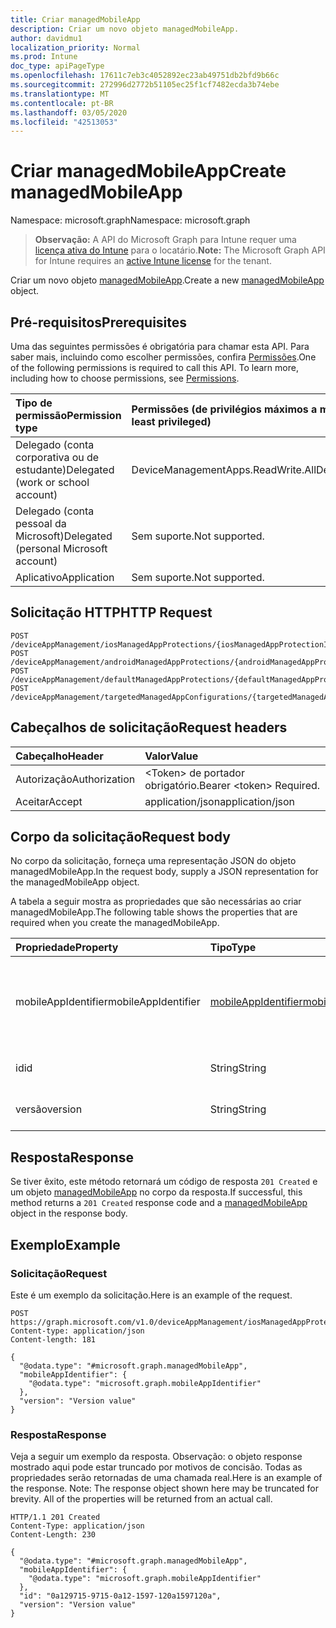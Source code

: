 ```yaml
---
title: Criar managedMobileApp
description: Criar um novo objeto managedMobileApp.
author: davidmu1
localization_priority: Normal
ms.prod: Intune
doc_type: apiPageType
ms.openlocfilehash: 17611c7eb3c4052892ec23ab49751db2bfd9b66c
ms.sourcegitcommit: 272996d2772b51105ec25f1cf7482ecda3b74ebe
ms.translationtype: MT
ms.contentlocale: pt-BR
ms.lasthandoff: 03/05/2020
ms.locfileid: "42513053"
---
```

# <a name="create-managedmobileapp"></a><span data-ttu-id="db1da-103">Criar managedMobileApp</span><span class="sxs-lookup"><span data-stu-id="db1da-103">Create managedMobileApp</span></span>

<span data-ttu-id="db1da-104">Namespace: microsoft.graph</span><span class="sxs-lookup"><span data-stu-id="db1da-104">Namespace: microsoft.graph</span></span>

> <span data-ttu-id="db1da-105">**Observação:** A API do Microsoft Graph para Intune requer uma [licença ativa do Intune](https://go.microsoft.com/fwlink/?linkid=839381) para o locatário.</span><span class="sxs-lookup"><span data-stu-id="db1da-105">**Note:** The Microsoft Graph API for Intune requires an [active Intune license](https://go.microsoft.com/fwlink/?linkid=839381) for the tenant.</span></span>

<span data-ttu-id="db1da-106">Criar um novo objeto [managedMobileApp](../resources/intune-mam-managedmobileapp.md).</span><span class="sxs-lookup"><span data-stu-id="db1da-106">Create a new [managedMobileApp](../resources/intune-mam-managedmobileapp.md) object.</span></span>

## <a name="prerequisites"></a><span data-ttu-id="db1da-107">Pré-requisitos</span><span class="sxs-lookup"><span data-stu-id="db1da-107">Prerequisites</span></span>
<span data-ttu-id="db1da-p101">Uma das seguintes permissões é obrigatória para chamar esta API. Para saber mais, incluindo como escolher permissões, confira [Permissões](/graph/permissions-reference).</span><span class="sxs-lookup"><span data-stu-id="db1da-p101">One of the following permissions is required to call this API. To learn more, including how to choose permissions, see [Permissions](/graph/permissions-reference).</span></span>

|<span data-ttu-id="db1da-110">Tipo de permissão</span><span class="sxs-lookup"><span data-stu-id="db1da-110">Permission type</span></span>|<span data-ttu-id="db1da-111">Permissões (de privilégios máximos a mínimos)</span><span class="sxs-lookup"><span data-stu-id="db1da-111">Permissions (from most to least privileged)</span></span>|
|:---|:---|
|<span data-ttu-id="db1da-112">Delegado (conta corporativa ou de estudante)</span><span class="sxs-lookup"><span data-stu-id="db1da-112">Delegated (work or school account)</span></span>|<span data-ttu-id="db1da-113">DeviceManagementApps.ReadWrite.All</span><span class="sxs-lookup"><span data-stu-id="db1da-113">DeviceManagementApps.ReadWrite.All</span></span>|
|<span data-ttu-id="db1da-114">Delegado (conta pessoal da Microsoft)</span><span class="sxs-lookup"><span data-stu-id="db1da-114">Delegated (personal Microsoft account)</span></span>|<span data-ttu-id="db1da-115">Sem suporte.</span><span class="sxs-lookup"><span data-stu-id="db1da-115">Not supported.</span></span>|
|<span data-ttu-id="db1da-116">Aplicativo</span><span class="sxs-lookup"><span data-stu-id="db1da-116">Application</span></span>|<span data-ttu-id="db1da-117">Sem suporte.</span><span class="sxs-lookup"><span data-stu-id="db1da-117">Not supported.</span></span>|

## <a name="http-request"></a><span data-ttu-id="db1da-118">Solicitação HTTP</span><span class="sxs-lookup"><span data-stu-id="db1da-118">HTTP Request</span></span>
<!-- {
  "blockType": "ignored"
}
-->
``` http
POST /deviceAppManagement/iosManagedAppProtections/{iosManagedAppProtectionId}/apps
POST /deviceAppManagement/androidManagedAppProtections/{androidManagedAppProtectionId}/apps
POST /deviceAppManagement/defaultManagedAppProtections/{defaultManagedAppProtectionId}/apps
POST /deviceAppManagement/targetedManagedAppConfigurations/{targetedManagedAppConfigurationId}/apps
```

## <a name="request-headers"></a><span data-ttu-id="db1da-119">Cabeçalhos de solicitação</span><span class="sxs-lookup"><span data-stu-id="db1da-119">Request headers</span></span>
|<span data-ttu-id="db1da-120">Cabeçalho</span><span class="sxs-lookup"><span data-stu-id="db1da-120">Header</span></span>|<span data-ttu-id="db1da-121">Valor</span><span class="sxs-lookup"><span data-stu-id="db1da-121">Value</span></span>|
|:---|:---|
|<span data-ttu-id="db1da-122">Autorização</span><span class="sxs-lookup"><span data-stu-id="db1da-122">Authorization</span></span>|<span data-ttu-id="db1da-123">&lt;Token&gt; de portador obrigatório.</span><span class="sxs-lookup"><span data-stu-id="db1da-123">Bearer &lt;token&gt; Required.</span></span>|
|<span data-ttu-id="db1da-124">Aceitar</span><span class="sxs-lookup"><span data-stu-id="db1da-124">Accept</span></span>|<span data-ttu-id="db1da-125">application/json</span><span class="sxs-lookup"><span data-stu-id="db1da-125">application/json</span></span>|

## <a name="request-body"></a><span data-ttu-id="db1da-126">Corpo da solicitação</span><span class="sxs-lookup"><span data-stu-id="db1da-126">Request body</span></span>
<span data-ttu-id="db1da-127">No corpo da solicitação, forneça uma representação JSON do objeto managedMobileApp.</span><span class="sxs-lookup"><span data-stu-id="db1da-127">In the request body, supply a JSON representation for the managedMobileApp object.</span></span>

<span data-ttu-id="db1da-128">A tabela a seguir mostra as propriedades que são necessárias ao criar managedMobileApp.</span><span class="sxs-lookup"><span data-stu-id="db1da-128">The following table shows the properties that are required when you create the managedMobileApp.</span></span>

|<span data-ttu-id="db1da-129">Propriedade</span><span class="sxs-lookup"><span data-stu-id="db1da-129">Property</span></span>|<span data-ttu-id="db1da-130">Tipo</span><span class="sxs-lookup"><span data-stu-id="db1da-130">Type</span></span>|<span data-ttu-id="db1da-131">Descrição</span><span class="sxs-lookup"><span data-stu-id="db1da-131">Description</span></span>|
|:---|:---|:---|
|<span data-ttu-id="db1da-132">mobileAppIdentifier</span><span class="sxs-lookup"><span data-stu-id="db1da-132">mobileAppIdentifier</span></span>|[<span data-ttu-id="db1da-133">mobileAppIdentifier</span><span class="sxs-lookup"><span data-stu-id="db1da-133">mobileAppIdentifier</span></span>](../resources/intune-mam-mobileappidentifier.md)|<span data-ttu-id="db1da-134">O identificador de um aplicativo com seu tipo de sistema operacional.</span><span class="sxs-lookup"><span data-stu-id="db1da-134">The identifier for an app with it's operating system type.</span></span>|
|<span data-ttu-id="db1da-135">id</span><span class="sxs-lookup"><span data-stu-id="db1da-135">id</span></span>|<span data-ttu-id="db1da-136">String</span><span class="sxs-lookup"><span data-stu-id="db1da-136">String</span></span>|<span data-ttu-id="db1da-137">Chave da entidade.</span><span class="sxs-lookup"><span data-stu-id="db1da-137">Key of the entity.</span></span>|
|<span data-ttu-id="db1da-138">versão</span><span class="sxs-lookup"><span data-stu-id="db1da-138">version</span></span>|<span data-ttu-id="db1da-139">String</span><span class="sxs-lookup"><span data-stu-id="db1da-139">String</span></span>|<span data-ttu-id="db1da-140">Versão da entidade.</span><span class="sxs-lookup"><span data-stu-id="db1da-140">Version of the entity.</span></span>|



## <a name="response"></a><span data-ttu-id="db1da-141">Resposta</span><span class="sxs-lookup"><span data-stu-id="db1da-141">Response</span></span>
<span data-ttu-id="db1da-142">Se tiver êxito, este método retornará um código de resposta `201 Created` e um objeto [managedMobileApp](../resources/intune-mam-managedmobileapp.md) no corpo da resposta.</span><span class="sxs-lookup"><span data-stu-id="db1da-142">If successful, this method returns a `201 Created` response code and a [managedMobileApp](../resources/intune-mam-managedmobileapp.md) object in the response body.</span></span>

## <a name="example"></a><span data-ttu-id="db1da-143">Exemplo</span><span class="sxs-lookup"><span data-stu-id="db1da-143">Example</span></span>

### <a name="request"></a><span data-ttu-id="db1da-144">Solicitação</span><span class="sxs-lookup"><span data-stu-id="db1da-144">Request</span></span>
<span data-ttu-id="db1da-145">Este é um exemplo da solicitação.</span><span class="sxs-lookup"><span data-stu-id="db1da-145">Here is an example of the request.</span></span>
``` http
POST https://graph.microsoft.com/v1.0/deviceAppManagement/iosManagedAppProtections/{iosManagedAppProtectionId}/apps
Content-type: application/json
Content-length: 181

{
  "@odata.type": "#microsoft.graph.managedMobileApp",
  "mobileAppIdentifier": {
    "@odata.type": "microsoft.graph.mobileAppIdentifier"
  },
  "version": "Version value"
}
```

### <a name="response"></a><span data-ttu-id="db1da-146">Resposta</span><span class="sxs-lookup"><span data-stu-id="db1da-146">Response</span></span>
<span data-ttu-id="db1da-p102">Veja a seguir um exemplo da resposta. Observação: o objeto response mostrado aqui pode estar truncado por motivos de concisão. Todas as propriedades serão retornadas de uma chamada real.</span><span class="sxs-lookup"><span data-stu-id="db1da-p102">Here is an example of the response. Note: The response object shown here may be truncated for brevity. All of the properties will be returned from an actual call.</span></span>
``` http
HTTP/1.1 201 Created
Content-Type: application/json
Content-Length: 230

{
  "@odata.type": "#microsoft.graph.managedMobileApp",
  "mobileAppIdentifier": {
    "@odata.type": "microsoft.graph.mobileAppIdentifier"
  },
  "id": "0a129715-9715-0a12-1597-120a1597120a",
  "version": "Version value"
}
```




